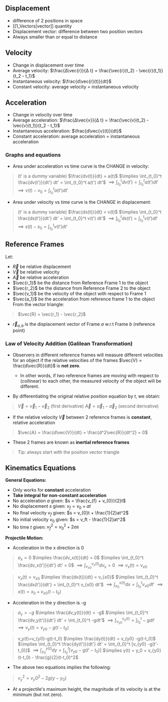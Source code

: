 ## Displacement
- difference of 2 positions in space
- [[1_Vectors|vector]] quantity 
- Displacement vector: difference between two position vectors
- Always smaller than or equal to distance
## Velocity
- Change in displacement over time
- Average velocity: $\frac{Δ\vec{r}}{Δ t} = \frac{\vec{r}(t_2) - \vec{r}(t_1)}{t_2 - t_1}$
- Instantaneous velocity: $\frac{d\vec{r}(t)}{dt}$
- Constant velocity: average velocity = instantaneous velocity
## Acceleration
- Change in velocity over time
- Average acceleration: $\frac{Δ\vec{v}}{Δ t} = \frac{\vec{v}(t_2) - \vec{v}(t_1)}{t_2 - t_1}$
- Instantaneous acceleration: $\frac{d\vec{v}(t)}{dt}$
- Constant acceleration: average acceleration = instantaneous acceleration
### Graphs and equations
- Area under acceleration vs time curve is the CHANGE in velocity:
> (t' is a dummy variable)
> $\frac{dv(t)}{dt} = a(t)$
> $\implies \int_{t_0}^t \frac{dv(t')}{dt'} dt' = \int_{t_0}^t a(t') dt'$
> $\implies \int_{t_0}^t dv(t') = \int_{t_0}^t a(t') dt'$
> $\implies v(t) - v_0 = \int_{t_0}^t a(t') dt'$

- Area under velocity vs time curve is the CHANGE in displacement:
> (t' is a dummy variable)
> $\frac{ds(t)}{dt} = v(t)$
> $\implies \int_{t_0}^t \frac{ds(t')}{dt'} dt' = \int_{t_0}^t v(t') dt'$
> $\implies \int_{t_0}^t ds(t') = \int_{t_0}^t v(t') dt'$
> $\implies s(t) - s_0 = \int_{t_0}^t v(t') dt'$
## Reference Frames
Let:
- $\vec{R}$ be relative displacement
- $\vec{V}$ be relative velocity
- $\vec{A}$ be relative acceleration
- $\vec{r_1}$ be the distance from Reference Frame 1 to the object
- $\vec{r_2}$ be the distance from Reference Frame 2 to the object
- $\vec{v_1}$ be the velocity of the object with respect to Frame 1
- $\vec{a_1}$ be the acceleration from reference frame 1 to the object
From the vector triangle:
> $\vec{R} = \vec{r_1} - \vec{r_2}$
- $\vec{r}_{a, b}$ is  the displacement vector of Frame $a$ w.r.t Frame $b$ (reference point)
### Law of Velocity Addition (Galilean Transformation)
- Observers in different reference frames will measure different velocities for an object if the relative velocities of the frames $\vec{V} = \frac{d\vec{R}}{dt}$ is **not zero**.
	- In other words, if two reference frames are moving with respect to (collinear) to each other, the measured velocity of the object will be different.

- By differentiating the original relative position equation by $t$, we obtain:
> $\vec{V} = \vec{v}_1 - \vec{v}_2$ (first derivative)
> $\vec{A} = \vec{a}_1 - \vec{a}_2$ (second derivative)

- If the relative velocity $\vec{V}$ between 2 reference frames is **constant**, relative acceleration
> $\vec{A} = \frac{d\vec{V}}{dt} = \frac{d^2\vec{R}}{dt^2} = 0$

- These 2 frames are known as **inertial reference frames**

> Tip: always start with the position vector triangle

## Kinematics Equations
**General Equations:** 
- Only works for **constant** acceleration
- **Take integral for non-constant acceleration**
- No acceleration $a$ given: $s = \frac{v_{f} + v_{0}}{2}t$
- No displacement $s$ given: $v_{f} = v_{0} + at$
- No final velocity $v_{f}$ given: $s = v_{0}t + \frac{1}{2}at^2$
- No initial velocity $v_0$ given: $s = v_ft - \frac{1}{2}at^2$
- No time $t$ given: $v_f^2 = v_0^2 + 2as$

**Projectile Motion:**
- Acceleration in the x direction is 0
> $a_x=0$
> $\implies \frac{dv_x(t)}{dt} = 0$
> $\implies \int_{t_0}^t \frac{dv_x(t')}{dt'} dt' = 0$
> $\implies \int_{v_{x0}}^{v_x(t)} dv_x = 0$
> $\implies v_x(t)=v_{x0}$

> $v_x(t)=v_{x0}$
> $\implies \frac{dx(t)}{dt} = v_{x0}$
> $\implies \int_{t_0}^t \frac{dx(t')}{dt'} = \int_{t_0}^t v_{x0} dt'$
> $\implies \int_{x_0}^{x(t)} dx = \int_{t_0}^t v_{x0} dt'$
> $\implies x(t) = x_0 + v_{x0}(t-t_0)$

- Acceleration in the y direction is -g
> $a_y = -g$
> $\implies \frac{dv_y(t)}{dt} = -g$
> $\implies \int_{t_0}^t \frac{dv_y(t')}{dt'} dt' = \int_{t_0}^t -gdt'$
> $\implies \int_{v_{y0}}^{v_y(t)} = \int_{t_0}^t -gdt'$
> $\implies v_y(t)=v_{y0}-g(t-t_0)$

> v_y(t)=v_{y0}-g(t-t_0)
> $\implies \frac{dy(t)}{dt} = v_{y0} -g(t-t_0)$
> $\implies \int_{t_0}^t \frac{dy(t')}{dt'} dt' = \int_{t_0}^t [v_{y0} -g(t'-t_0)]$
> $\implies \int_{y_0}^{y(t)} dy = \int_{t_0}^t [v_{y0} -g(t'-t_0)]$
> $\implies y(t) = y_0 + v_{y0} (t-t_0) - \frac{g}{2}(t-t_0)^2$
- The above two equations implies the following:
> $v_y^2 = v_y0^2 - 2 g (y - y_0)$

- At a projectile's maximum height, the magnitude of its velocity is at the minimum (but not zero).

